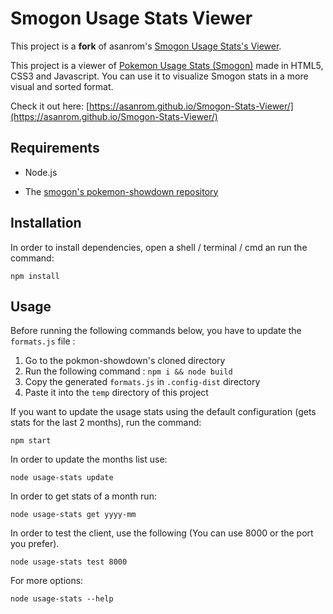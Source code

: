 Smogon Usage Stats Viewer
====================

This project is a **fork** of asanrom's [Smogon Usage Stats's Viewer](https://github.com/asanrom/Smogon-Stats-Viewer).

This project is a viewer of [Pokemon Usage Stats (Smogon)](http://www.smogon.com/stats/) made in HTML5, CSS3 and Javascript. You can use it to visualize Smogon stats in a more visual and sorted format. 

Check it out here: [https://asanrom.github.io/Smogon-Stats-Viewer/](https://asanrom.github.io/Smogon-Stats-Viewer/)

Requirements
------------

- Node.js

- The [smogon's pokemon-showdown repository](https://github.com/smogon/pokemon-showdown)

Installation
------------

In order to install dependencies, open a shell / terminal / cmd an run the command:
```
npm install
```

Usage
------------

Before running the following commands below, you have to update the `formats.js` file :

1. Go to the pokmon-showdown's cloned directory
2. Run the following command : `npm i && node build`
3. Copy the generated `formats.js` in `.config-dist` directory
4. Paste it into the `temp` directory of this project

If you want to update the usage stats using the default configuration (gets stats for the last 2 months), run the command:
```
npm start
```

In order to update the months list use:
```
node usage-stats update
```

In order to get stats of a month run:
```
node usage-stats get yyyy-mm
```

In order to test the client, use the following (You can use 8000 or the port you prefer).
```
node usage-stats test 8000
```

For more options:
```
node usage-stats --help
```
